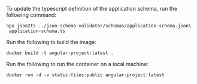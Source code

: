 To update the typescript definition of the application schema, run the
following command:

```
npx json2ts ../json-schema-validator/schemas/application-schema.json\
 application-schema.ts
```

Run the following to build the image:

```
docker build -t angular-project:latest .
```

Run the following to run the container on a local machine:

```
docker run -d -v static-files:public angular-project:latest
```

